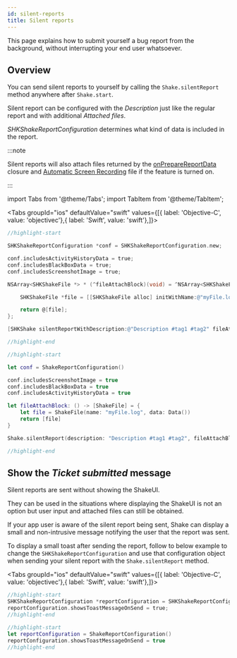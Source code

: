 ```yaml
---
id: silent-reports
title: Silent reports
---
```

This page explains how to submit yourself a bug report from the background, without interrupting your end user whatsoever.

## Overview
You can send silent reports to yourself by calling the `Shake.silentReport` method anywhere after `Shake.start`.

Silent report can be configured with the *Description* just like the regular report and with additional *Attached files*.

*SHKShakeReportConfiguration* determines what kind of data is included in the report.

:::note

Silent reports will also attach files returned by the [onPrepareReportData](ios/attachments.md) closure and [Automatic Screen Recording](ios/automatic-screen-recording.md) file if the feature is turned on.

:::

import Tabs from '@theme/Tabs';
import TabItem from '@theme/TabItem';

<Tabs groupId="ios" defaultValue="swift" values={[{ label: 'Objective-C', value: 'objectivec'},{ label: 'Swift', value: 'swift'},]}><TabItem value="objectivec">

```objectivec title="AppDelegate.m"
//highlight-start

SHKShakeReportConfiguration *conf = SHKShakeReportConfiguration.new;

conf.includesActivityHistoryData = true;
conf.includesBlackBoxData = true;
conf.includesScreenshotImage = true;

NSArray<SHKShakeFile *> * (^fileAttachBlock)(void) = ^NSArray<SHKShakeFile *> *(void) {

    SHKShakeFile *file = [[SHKShakeFile alloc] initWithName:@"myFile.log" andData:NSData.new];

    return @[file];
};

[SHKShake silentReportWithDescription:@"Description #tag1 #tag2" fileAttachBlock:fileAttachBlock reportConfiguration:conf];

//highlight-end
```

</TabItem><TabItem value="swift">

```swift title="AppDelegate.swift"
//highlight-start

let conf = ShakeReportConfiguration()

conf.includesScreenshotImage = true
conf.includesBlackBoxData = true
conf.includesActivityHistoryData = true

let fileAttachBlock: () -> [ShakeFile] = {
    let file = ShakeFile(name: "myFile.log", data: Data())
    return [file]
}

Shake.silentReport(description: "Description #tag1 #tag2", fileAttachBlock: fileAttachBlock, reportConfiguration: conf)

//highlight-end
```

</TabItem></Tabs>


## Show the *Ticket submitted* message

Silent reports are sent without showing the ShakeUI.

They can be used in the situations where displaying the ShakeUI is not an option but user input and attached files can still be obtained.

If your app user is aware of the silent report being sent, Shake can display a small and non-intrusive message notifying the user that the report was sent.

To display a small toast after sending the report, follow to below example to change the `SHKShakeReportConfiguration` and use that configuration object when 
sending your silent report with the `Shake.silentReport` method.

<Tabs groupId="ios" defaultValue="swift" values={[{ label: 'Objective-C', value: 'objectivec'},{ label: 'Swift', value: 'swift'},]}><TabItem value="objectivec">

```objectivec title="AppDelegate.m"
//highlight-start
SHKShakeReportConfiguration *reportConfiguration = SHKShakeReportConfiguration.new;
reportConfiguration.showsToastMessageOnSend = true;
//highlight-end
```

</TabItem><TabItem value="swift">

```swift title="AppDelegate.swift"
//highlight-start
let reportConfiguration = ShakeReportConfiguration()
reportConfiguration.showsToastMessageOnSend = true
//highlight-end
```

</TabItem></Tabs>

